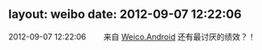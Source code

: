layout: weibo
date: 2012-09-07 12:22:06
---
<meta name="referrer" content="no-referrer" />

2012-09-07 12:22:06  &nbsp;&nbsp;&nbsp;&nbsp;&nbsp;&nbsp; 来自 <a href="http://app.weibo.com/t/feed/l4RWD" rel="nofollow">Weico.Android</a>
还有最讨厌的绩效？！ ​​​
